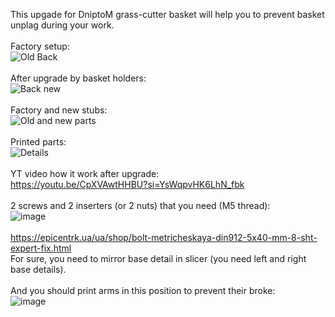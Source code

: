 This upgade for DniptoM grass-cutter basket will help you to prevent basket unplag during your work.<br/>
<br/>
Factory setup:<br/>
![Old Back](https://github.com/ViktorDiy/DniproM-grass-cutter-b/assets/147925158/cfc073a2-1a52-4095-8ca9-fe2635db384f)<br/>
<br/>
After upgrade by basket holders:<br/>
![Back new](https://github.com/ViktorDiy/DniproM-grass-cutter-b/assets/147925158/9db10d1e-63b2-453b-997f-1cc72e598668)<br/>
<br/>
Factory and new stubs:<br/>
![Old and new parts](https://github.com/ViktorDiy/DniproM-grass-cutter-b/assets/147925158/3e376e71-5a8f-46ef-ba03-90e22a9ab630)<br/>
<br/>
Printed parts:<br/>
![Details](https://github.com/ViktorDiy/DniproM-grass-cutter-b/assets/147925158/6d306faf-06e2-4cb9-afd0-c8c066d279dd)<br/>
<br/>
YT video how it work after upgrade:<br/>
https://youtu.be/CpXVAwtHHBU?si=YsWqpvHK6LhN_fbk<br/>
<br/>
2 screws and 2 inserters (or 2 nuts) that you need (M5 thread):<br/>
![image](https://github.com/ViktorDiy/DniproM-grass-cutter-b/assets/147925158/9ab5a8c4-f1a7-45c1-9ef2-dbcdd2b9c3a9)<br/>
<br/>
https://epicentrk.ua/ua/shop/bolt-metricheskaya-din912-5x40-mm-8-sht-expert-fix.html
<br/>
For sure, you need to mirror base detail in slicer (you need left and right base details).<br/>
<br/>
And you should print arms in this position to prevent their broke:<br/>
![image](https://github.com/ViktorDiy/DniproM-grass-cutter-b/assets/147925158/46bd178f-79dc-4e3e-8455-5f0d69e51eaf)<br/>






